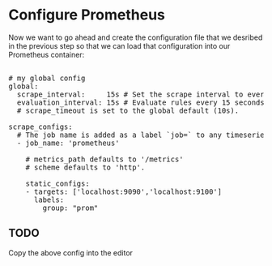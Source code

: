 # Configure Prometheus

Now we want to go ahead and create the configuration file that we desribed in the previous step so that we can 
load that configuration into our Prometheus container:


<pre class="file" data-filename="promconfig.yml" data-target="replace"> 
# my global config
global:
  scrape_interval:     15s # Set the scrape interval to every 15 seconds. Default is every 1 minute.
  evaluation_interval: 15s # Evaluate rules every 15 seconds. The default is every 1 minute.
  # scrape_timeout is set to the global default (10s).

scrape_configs:
  # The job name is added as a label `job=<job_name>` to any timeseries scraped from this config.
  - job_name: 'prometheus'

    # metrics_path defaults to '/metrics'
    # scheme defaults to 'http'.

    static_configs:
    - targets: ['localhost:9090','localhost:9100']
      labels:
        group: "prom"
</pre>

## TODO

Copy the above config into the editor